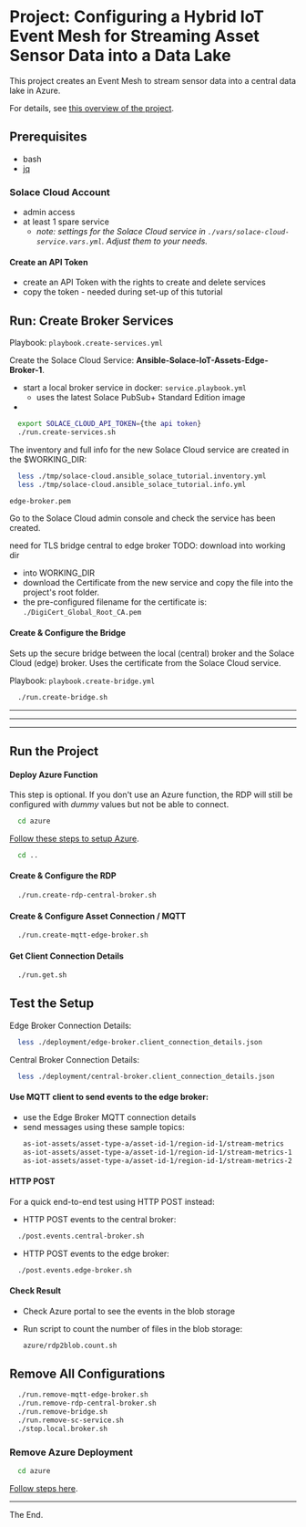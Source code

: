 # Project: Configuring a Hybrid IoT Event Mesh for Streaming Asset Sensor Data into a Data Lake

This project creates an Event Mesh to stream sensor data into a central data lake in Azure.

For details, see [this overview of the project](./ProjectOverview.md).

## Prerequisites

* bash
* [jq](https://stedolan.github.io/jq/download/)

### Solace Cloud Account

- admin access
- at least 1 spare service
  - _note: settings for the Solace Cloud service in `./vars/solace-cloud-service.vars.yml`. Adjust them to your needs._

#### Create an API Token

- create an API Token with the rights to create and delete services
- copy the token - needed during set-up of this tutorial

## Run: Create Broker Services


Playbook: `playbook.create-services.yml`

Create the Solace Cloud Service: **Ansible-Solace-IoT-Assets-Edge-Broker-1**.

- start a local broker service in docker: `service.playbook.yml`
  - uses the latest Solace PubSub+ Standard Edition image
-
````bash
  export SOLACE_CLOUD_API_TOKEN={the api token}
  ./run.create-services.sh
````

The inventory and full info for the new Solace Cloud service are created in the $WORKING_DIR:
````bash
  less ./tmp/solace-cloud.ansible_solace_tutorial.inventory.yml
  less ./tmp/solace-cloud.ansible_solace_tutorial.info.yml

edge-broker.pem

````

Go to the Solace Cloud admin console and check the service has been created.

need for TLS bridge central to edge broker
TODO: download into working dir
  - into WORKING_DIR
  - download the Certificate from the new service and copy the file into the project's root folder.
  - the pre-configured filename for the certificate is: `./DigiCert_Global_Root_CA.pem`

#### Create & Configure the Bridge

Sets up the secure bridge between the local (central) broker and the Solace Cloud (edge) broker.
Uses the certificate from the Solace Cloud service.

Playbook: `playbook.create-bridge.yml`


````bash
  ./run.create-bridge.sh
````

---
---
---

## Run the Project

#### Deploy Azure Function
This step is optional. If you don't use an Azure function, the RDP will still be configured with _dummy_ values but not be able to connect.

````bash
  cd azure
````
[Follow these steps to setup Azure](./azure).
````bash
  cd ..
````


#### Create & Configure the RDP

````bash
  ./run.create-rdp-central-broker.sh
````

#### Create & Configure Asset Connection / MQTT

````bash
  ./run.create-mqtt-edge-broker.sh
````

#### Get Client Connection Details

````bash
  ./run.get.sh
````

## Test the Setup

Edge Broker Connection Details:
````bash
  less ./deployment/edge-broker.client_connection_details.json
````

Central Broker Connection Details:
````bash
  less ./deployment/central-broker.client_connection_details.json
````

#### Use MQTT client to send events to the edge broker:
  - use the Edge Broker MQTT connection details
  - send messages using these sample topics:
    ````bash
    as-iot-assets/asset-type-a/asset-id-1/region-id-1/stream-metrics
    as-iot-assets/asset-type-a/asset-id-1/region-id-1/stream-metrics-1
    as-iot-assets/asset-type-a/asset-id-1/region-id-1/stream-metrics-2
    ````

#### HTTP POST

For a quick end-to-end test using HTTP POST instead:

- HTTP POST events to the central broker:
````bash
  ./post.events.central-broker.sh
````
- HTTP POST events to the edge broker:
````bash
  ./post.events.edge-broker.sh
````

#### Check Result

  - Check Azure portal to see the events in the blob storage

  - Run script to count the number of files in the blob storage:
    ````bash
    azure/rdp2blob.count.sh
    ````

## Remove All Configurations

````bash
  ./run.remove-mqtt-edge-broker.sh
  ./run.remove-rdp-central-broker.sh
  ./run.remove-bridge.sh
  ./run.remove-sc-service.sh
  ./stop.local.broker.sh
````

### Remove Azure Deployment

````bash
  cd azure
````

[Follow steps here](./azure).

---
The End.
